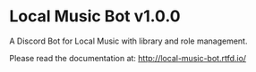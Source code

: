 # Local Music Bot v1.0.0
A Discord Bot for Local Music with library and role management.

Please read the documentation at: http://local-music-bot.rtfd.io/